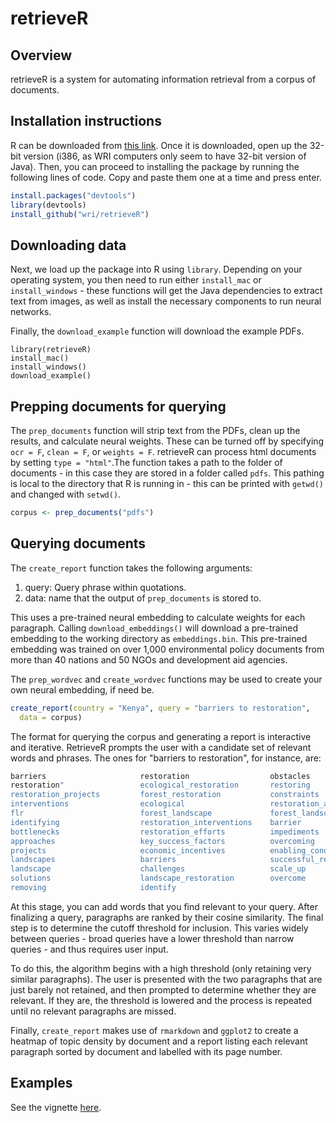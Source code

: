 # retrieveR

## Overview

retrieveR is a system for automating information retrieval from a corpus of documents. 

## Installation instructions

R can be downloaded from [this link](https://cran.r-project.org/bin/windows/base/). Once it is downloaded, open up the 32-bit version (i386, as WRI computers only seem to have 32-bit version of Java). Then, you can proceed to installing the package by running the following lines of code. Copy and paste them one at a time and press enter.

```r
install.packages("devtools")
library(devtools)
install_github("wri/retrieveR")
```

## Downloading data

Next, we load up the package into R using `library`. Depending on your operating system, you then need to run either `install_mac` or `install_windows` - these functions will get the Java dependencies to extract text from images, as well as install the necessary components to run neural networks.

Finally, the `download_example` function will download the example PDFs.

```
library(retrieveR)
install_mac()
install_windows()
download_example()
```

## Prepping documents for querying

The `prep_documents` function will strip text from the PDFs, clean up the results, and calculate neural weights. These can be turned off by specifying `ocr = F`, `clean = F`, or `weights = F`. retrieveR can process html documents by setting `type = "html"`.The function takes a path to the folder of documents - in this case they are stored in a folder called `pdfs`. This pathing is local to the directory that R is running in - this can be printed with `getwd()` and changed with `setwd()`. 

```r
corpus <- prep_documents("pdfs")
```

## Querying documents

The `create_report` function takes the following arguments:

1. query: Query phrase within quotations.
2. data: name that the output of `prep_documents` is stored to.

This uses a pre-trained neural embedding to calculate weights for each paragraph. Calling `download_embeddings()` will download a pre-trained embedding to the working directory as `embeddings.bin`. This pre-trained embedding was trained on over 1,000 environmental policy documents from more than 40 nations and 50 NGOs and development aid agencies. 

The `prep_wordvec` and `create_wordvec` functions may be used to create your own neural embedding, if need be.

```r
create_report(country = "Kenya", query = "barriers to restoration",
  data = corpus)
```

The format for querying the corpus and generating a report is interactive and iterative. RetrieveR prompts the user with a candidate set of relevant words and phrases. The ones for "barriers to restoration", for instance, are:

```r
barriers                     restoration                  obstacles                            
restoration"                 ecological_restoration       restoring                          
restoration_projects         forest_restoration           constraints                        
interventions                ecological                   restoration_activities                  
flr                          forest_landscape             forest_landscape_restoration       
identifying                  restoration_interventions    barrier                        
bottlenecks                  restoration_efforts          impediments                      
approaches                   key_success_factors          overcoming                 
projects                     economic_incentives          enabling_conditions              
landscapes                   barriers                     successful_restoration            
landscape                    challenges                   scale_up                     
solutions                    landscape_restoration        overcome                            
removing                     identify                    
```

At this stage, you can add words that you find relevant to your query. After finalizing a query, paragraphs are ranked by their cosine similarity. The final step is to determine the cutoff threshold for inclusion. This varies widely between queries - broad queries have a lower threshold than narrow queries - and thus requires user input. 

To do this, the algorithm begins with a high threshold (only retaining very similar paragraphs). The user is presented with the two paragraphs that are just barely not retained, and then prompted to determine whether they are relevant. If they are, the threshold is lowered and the process is repeated until no relevant paragraphs are missed.

Finally, `create_report` makes use of `rmarkdown` and `ggplot2` to create a heatmap of topic density by document and a report listing each relevant paragraph sorted by document and labelled with its page number. 

## Examples

See the vignette [here](http://htmlpreview.github.io/?https://raw.githubusercontent.com/wri/retrieveR/master/demo.html).
